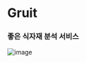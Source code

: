 # Gruit
### 좋은 식자재 분석 서비스

![image](https://github.com/user-attachments/assets/db9a8026-d86b-4704-a8e4-106bedb40a75)


